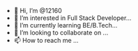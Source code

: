 - 👋 Hi, I’m @12160
- 👀 I’m interested in Full Stack Developer...
- 🌱 I’m currently learning BE/B.Tech...
- 💞️ I’m looking to collaborate on ...
- 📫 How to reach me ...

<!---
12160/12160 is a ✨ special ✨ repository because its `README.md` (this file) appears on your GitHub profile.
You can click the Preview link to take a look at your changes.
--->
